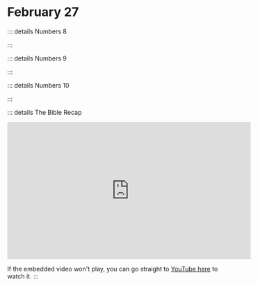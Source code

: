 # February 27

::: details Numbers 8
<!--@include: @/bible/translations/bsb/04_num/008.md-->
:::

::: details Numbers 9
<!--@include: @/bible/translations/bsb/04_num/009.md-->
:::

::: details Numbers 10
<!--@include: @/bible/translations/bsb/04_num/010.md-->
:::

::: details The Bible Recap
<iframe width="560" height="315" src="https://www.youtube.com/embed/E_wLePwUcnw?si=iSVH4HdStrtGm_4i" title="YouTube video player" frameborder="0" allow="accelerometer; autoplay; clipboard-write; encrypted-media; gyroscope; picture-in-picture; web-share" referrerpolicy="strict-origin-when-cross-origin" allowfullscreen></iframe>

If the embedded video won't play, you can go straight to [YouTube here](https://youtu.be/E_wLePwUcnw?si=iSVH4HdStrtGm_4i) to watch it.
:::